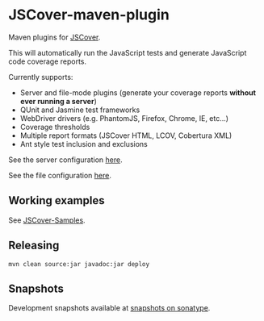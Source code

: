 JSCover-maven-plugin
====================

Maven plugins for [JSCover](http://tntim96.github.com/JSCover/).

This will automatically run the JavaScript tests and generate JavaScript code coverage reports.

Currently supports:
* Server and file-mode plugins (generate your coverage reports **without ever running a server**)
* QUnit and Jasmine test frameworks
* WebDriver drivers (e.g. PhantomJS, Firefox, Chrome, IE, etc...)
* Coverage thresholds
* Multiple report formats (JSCover HTML, LCOV, Cobertura XML)
* Ant style test inclusion and exclusions

See the server configuration
[here](https://github.com/tntim96/JSCover-maven-plugin/tree/master/plugin-parent/server).

See the file configuration
[here](https://github.com/tntim96/JSCover-maven-plugin/tree/master/plugin-parent/file-system).

## Working examples

See [JSCover-Samples](https://github.com/tntim96/JSCover-Samples).


## Releasing

`mvn clean source:jar javadoc:jar deploy`

## Snapshots

Development snapshots available at
[snapshots on sonatype](https://oss.sonatype.org/content/repositories/snapshots/com/github/tntim96/).
